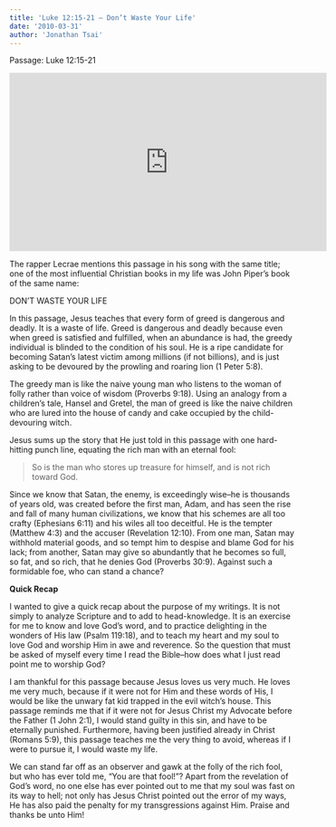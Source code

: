 ```yaml
---
title: 'Luke 12:15-21 – Don’t Waste Your Life'
date: '2010-03-31'
author: 'Jonathan Tsai'
---
```

Passage: Luke 12:15-21

<iframe width="560" height="315" src="https://www.youtube.com/embed/7RWEllqh5J0" title="YouTube video player" frameborder="0" allow="accelerometer; autoplay; clipboard-write; encrypted-media; gyroscope; picture-in-picture" allowfullscreen></iframe>

The rapper Lecrae mentions this passage in his song with the same title; one of the most influential Christian books in my life was John Piper’s book of the same name:

DON’T WASTE YOUR LIFE

In this passage, Jesus teaches that every form of greed is dangerous and deadly. It is a waste of life. Greed is dangerous and deadly because even when greed is satisfied and fulfilled, when an abundance is had, the greedy individual is blinded to the condition of his soul. He is a ripe candidate for becoming Satan’s latest victim among millions (if not billions), and is just asking to be devoured by the prowling and roaring lion (1 Peter 5:8).

The greedy man is like the naive young man who listens to the woman of folly rather than voice of wisdom (Proverbs 9:18). Using an analogy from a children’s tale, Hansel and Gretel, the man of greed is like the naive children who are lured into the house of candy and cake occupied by the child-devouring witch.

Jesus sums up the story that He just told in this passage with one hard-hitting punch line, equating the rich man with an eternal fool:

> So is the man who stores up treasure for himself, and is not rich toward God.

Since we know that Satan, the enemy, is exceedingly wise–he is thousands of years old, was created before the first man, Adam, and has seen the rise and fall of many human civilizations, we know that his schemes are all too crafty (Ephesians 6:11) and his wiles all too deceitful. He is the tempter (Matthew 4:3) and the accuser (Revelation 12:10). From one man, Satan may withhold material goods, and so tempt him to despise and blame God for his lack; from another, Satan may give so abundantly that he becomes so full, so fat, and so rich, that he denies God (Proverbs 30:9).  Against such a formidable foe, who can stand a chance?

**Quick Recap**

I wanted to give a quick recap about the purpose of my writings. It is not simply to analyze Scripture and to add to head-knowledge. It is an exercise for me to know and love God’s word, and to practice delighting in the wonders of His law (Psalm 119:18), and to teach my heart and my soul to love God and worship Him in awe and reverence. So the question that must be asked of myself every time I read the Bible–how does what I just read point me to worship God?

I am thankful for this passage because Jesus loves us very much. He loves me very much, because if it were not for Him and these words of His, I would be like the unwary fat kid trapped in the evil witch’s house. This passage reminds me that if it were not for Jesus Christ my Advocate before the Father (1 John 2:1), I would stand guilty in this sin, and have to be eternally punished. Furthermore, having been justified already in Christ (Romans 5:9), this passage teaches me the very thing to avoid, whereas if I were to pursue it, I would waste my life.

We can stand far off as an observer and gawk at the folly of the rich fool, but who has ever told me, “You are that fool!”? Apart from the revelation of God’s word, no one else has ever pointed out to me that my soul was fast on its way to hell; not only has Jesus Christ pointed out the error of my ways, He has also paid the penalty for my transgressions against Him. Praise and thanks be unto Him!
